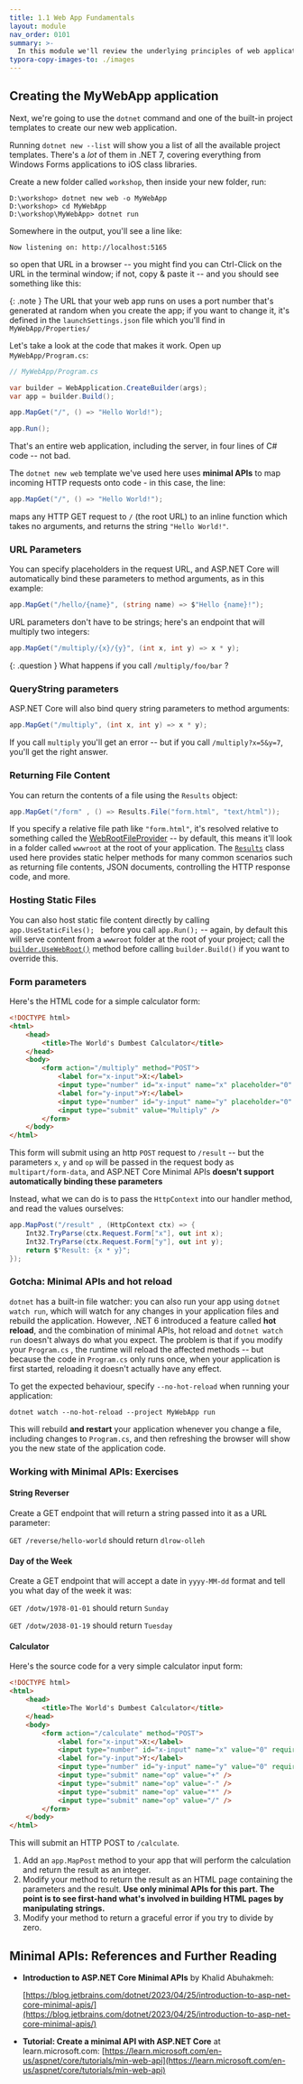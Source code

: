 ```yaml
---
title: 1.1 Web App Fundamentals
layout: module
nav_order: 0101
summary: >-
  In this module we'll review the underlying principles of web applications - because, deep down, all we're doing is slinging fancy strings across the network. We'll see how HTTP and HTML are the fundamental building blocks of web apps, and we'll introduce .NET Minimal APIs and use them to build our first web app.
typora-copy-images-to: ./images
---
```


## Creating the MyWebApp application

Next, we're going to use the `dotnet` command and one of the built-in project templates to create our new web application.


Running `dotnet new --list` will show you a list of all the available project templates. There's a *lot* of them in .NET 7, covering everything from Windows Forms applications to iOS class libraries.

Create a new folder called `workshop`, then inside your new folder, run:

```
D:\workshop> dotnet new web -o MyWebApp
D:\workshop> cd MyWebApp
D:\workshop\MyWebApp> dotnet run
```

Somewhere in the output, you'll see a line like:

```
Now listening on: http://localhost:5165
```

so open that URL in a browser -- you might find you can Ctrl-Click on the URL in the terminal window; if not, copy & paste it -- and you should see something like this:

{: .note }
The URL that your web app runs on uses a port number that's generated at random when you create the app; if you want to change it, it's defined in the `launchSettings.json` file which you'll find in `MyWebApp/Properties/`

Let's take a look at the code that makes it work. Open up `MyWebApp/Program.cs`: 

```csharp
// MyWebApp/Program.cs

var builder = WebApplication.CreateBuilder(args);
var app = builder.Build();

app.MapGet("/", () => "Hello World!");

app.Run();
```

That's an entire web application, including the server, in four lines of C# code -- not bad.

 The `dotnet new web` template we've used here uses **minimal APIs** to map incoming HTTP requests onto code - in this case, the line:

```csharp
app.MapGet("/", () => "Hello World!");
```
maps any HTTP GET request to `/` (the root URL) to an inline function which takes no arguments, and returns the string `"Hello World!"`.

### URL Parameters

You can specify placeholders in the request URL, and ASP.NET Core will automatically bind these parameters to method arguments, as in this example:

```csharp
app.MapGet("/hello/{name}", (string name) => $"Hello {name}!");
```

URL parameters don't have to be strings; here's an endpoint that will multiply two integers:

```csharp
app.MapGet("/multiply/{x}/{y}", (int x, int y) => x * y);
```

{: .question }
What happens if you call `/multiply/foo/bar` ?

### QueryString parameters

ASP.NET Core will also bind query string parameters to method arguments:

```csharp
app.MapGet("/multiply", (int x, int y) => x * y);
```

If you call `multiply` you'll get an error -- but if you call `/multiply?x=5&y=7`, you'll get the right answer.

### Returning File Content

You can return the contents of a file using the `Results` object:

```csharp
app.MapGet("/form" , () => Results.File("form.html", "text/html"));
```

If you specify a relative file path like `"form.html"`, it's resolved relative to something called the [WebRootFileProvider](https://learn.microsoft.com/en-us/dotnet/api/microsoft.aspnetcore.hosting.iwebhostenvironment.webrootfileprovider?view=aspnetcore-7.0#microsoft-aspnetcore-hosting-iwebhostenvironment-webrootfileprovider) -- by default, this means it'll look in a folder called `wwwroot` at the root of your application. The [`Results`](https://learn.microsoft.com/en-us/dotnet/api/microsoft.aspnetcore.http.results) class used here provides static helper methods for many common  scenarios such as returning file contents, JSON documents, controlling the HTTP response code, and more. 

### Hosting Static Files

You can also host static file content directly by calling `app.UseStaticFiles(); ` before you call `app.Run();` -- again, by default this will serve content from a `wwwroot` folder at the root of your project; call the [`builder.UseWebRoot()`](https://learn.microsoft.com/en-us/dotnet/api/microsoft.aspnetcore.hosting.hostingabstractionswebhostbuilderextensions.usewebroot?view=aspnetcore-7.0) method before calling `builder.Build()` if you want to override this.

### Form parameters

Here's the HTML code for a simple calculator form:

```html
<!DOCTYPE html>
<html>
    <head>
        <title>The World's Dumbest Calculator</title>
    </head>
    <body>
        <form action="/multiply" method="POST">
            <label for="x-input">X:</label>
            <input type="number" id="x-input" name="x" placeholder="0" required /><br />
            <label for="y-input">Y:</label>
            <input type="number" id="y-input" name="y" placeholder="0" required /><br />
            <input type="submit" value="Multiply" />
        </form>
    </body>
</html>
```

This form will submit using an http `POST` request to `/result` -- but the parameters `x`, `y` and `op` will be passed in the request body as `multipart/form-data`, and ASP.NET Core Minimal APIs **doesn't support automatically binding these parameters**

Instead, what we can do is to pass the `HttpContext` into our handler method, and read the values ourselves:

``` csharp
app.MapPost("/result" , (HttpContext ctx) => {
    Int32.TryParse(ctx.Request.Form["x"], out int x);
    Int32.TryParse(ctx.Request.Form["y"], out int y);
    return $"Result: {x * y}";
});
```

### Gotcha: Minimal APIs and hot reload

`dotnet` has a built-in file watcher: you can also run your app using `dotnet watch run`, which will watch for any changes in your application files and rebuild the application. However,  .NET 6 introduced a feature called **hot reload**, and the combination of minimal APIs, hot reload and `dotnet watch run` doesn't always do what you expect. The problem is that if you modify your `Program.cs` , the runtime will reload the affected methods -- but because the code in `Program.cs` only runs once, when your application is first started, reloading it doesn't actually have any effect.

To get the expected behaviour, specify `--no-hot-reload` when running your application:

```
dotnet watch --no-hot-reload --project MyWebApp run
```

This will rebuild **and restart** your application whenever you change a file, including changes to `Program.cs`, and then refreshing the browser will show you the new state of the application code.

### Working with Minimal APIs: Exercises

#### String Reverser

Create a GET endpoint that will return a string passed into it as a URL parameter:

`GET /reverse/hello-world`  should return `dlrow-olleh`

#### Day of the Week

Create a GET endpoint that will accept a date in `yyyy-MM-dd` format and tell you what day of the week it was:

`GET /dotw/1978-01-01` should return `Sunday`

`GET /dotw/2038-01-19` should return `Tuesday`

#### Calculator

Here's the source code for a very simple calculator input form:

```html
<!DOCTYPE html>
<html>
    <head>
        <title>The World's Dumbest Calculator</title>
    </head>
    <body>
        <form action="/calculate" method="POST">
            <label for="x-input">X:</label>
            <input type="number" id="x-input" name="x" value="0" required /><br />
            <label for="y-input">Y:</label>
            <input type="number" id="y-input" name="y" value="0" required /><br />
            <input type="submit" name="op" value="+" />
            <input type="submit" name="op" value="-" />
            <input type="submit" name="op" value="*" />
            <input type="submit" name="op" value="/" />
        </form>
    </body>
</html>
```

This will submit an HTTP POST to `/calculate`.

1. Add an `app.MapPost` method to your app that will perform the calculation and return the result as an integer.
2. Modify your method to return the result as an HTML page containing the parameters and the result. **Use only minimal APIs for this part. The point is to see first-hand what's involved in building HTML pages by manipulating strings.**
3. Modify your method to return a graceful error if you try to divide by zero.

## Minimal APIs: References and Further Reading

* **Introduction to ASP.NET Core Minimal APIs** by Khalid Abuhakmeh:

  [https://blog.jetbrains.com/dotnet/2023/04/25/introduction-to-asp-net-core-minimal-apis/](https://blog.jetbrains.com/dotnet/2023/04/25/introduction-to-asp-net-core-minimal-apis/)

* **Tutorial: Create a minimal API with ASP.NET Core** at learn.microsoft.com:
  [https://learn.microsoft.com/en-us/aspnet/core/tutorials/min-web-api](https://learn.microsoft.com/en-us/aspnet/core/tutorials/min-web-api)



